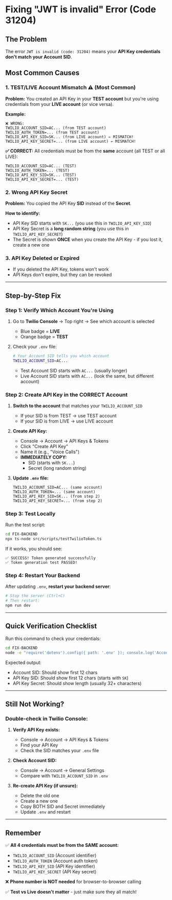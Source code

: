 # Fixing "JWT is invalid" Error (Code 31204)

## The Problem

The error `JWT is invalid (code: 31204)` means your **API Key credentials don't match your Account SID**.

## Most Common Causes

### 1. **TEST/LIVE Account Mismatch** ⚠️ (Most Common)

**Problem:** You created an API Key in your **TEST account** but you're using credentials from your **LIVE account** (or vice versa).

**Example:**
```
❌ WRONG:
TWILIO_ACCOUNT_SID=AC... (from TEST account)
TWILIO_AUTH_TOKEN=... (from TEST account)
TWILIO_API_KEY_SID=SK... (from LIVE account) ← MISMATCH!
TWILIO_API_KEY_SECRET=... (from LIVE account) ← MISMATCH!
```

**✅ CORRECT:**
All credentials must be from the **same** account (all TEST or all LIVE):
```
TWILIO_ACCOUNT_SID=AC... (TEST)
TWILIO_AUTH_TOKEN=... (TEST)
TWILIO_API_KEY_SID=SK... (TEST)
TWILIO_API_KEY_SECRET=... (TEST)
```

### 2. **Wrong API Key Secret**

**Problem:** You copied the API Key **SID** instead of the **Secret**.

**How to identify:**
- API Key SID starts with `SK...` (you use this in `TWILIO_API_KEY_SID`)
- API Key Secret is a **long random string** (you use this in `TWILIO_API_KEY_SECRET`)
- The Secret is shown **ONCE** when you create the API Key - if you lost it, create a new one

### 3. **API Key Deleted or Expired**

- If you deleted the API Key, tokens won't work
- API Keys don't expire, but they can be revoked

---

## Step-by-Step Fix

### Step 1: Verify Which Account You're Using

1. Go to **Twilio Console** → Top right → See which account is selected
   - Blue badge = **LIVE**
   - Orange badge = **TEST**

2. Check your `.env` file:
   ```bash
   # Your Account SID tells you which account
   TWILIO_ACCOUNT_SID=AC... 
   ```
   - Test Account SID starts with `AC...` (usually longer)
   - Live Account SID starts with `AC...` (look the same, but different account)

### Step 2: Create API Key in the CORRECT Account

1. **Switch to the account** that matches your `TWILIO_ACCOUNT_SID`
   - If your SID is from TEST → use TEST account
   - If your SID is from LIVE → use LIVE account

2. **Create API Key:**
   - Console → Account → API Keys & Tokens
   - Click "Create API Key"
   - Name it (e.g., "Voice Calls")
   - **IMMEDIATELY COPY:**
     - SID (starts with `SK...`)
     - Secret (long random string)

3. **Update `.env` file:**
   ```env
   TWILIO_ACCOUNT_SID=AC... (same account)
   TWILIO_AUTH_TOKEN=... (same account)
   TWILIO_API_KEY_SID=SK... (from step 2)
   TWILIO_API_KEY_SECRET=... (from step 2)
   ```

### Step 3: Test Locally

Run the test script:
```bash
cd FIX-BACKEND
npx ts-node src/scripts/testTwilioToken.ts
```

If it works, you should see:
```
✅ SUCCESS! Token generated successfully
✅ Token generation test PASSED!
```

### Step 4: Restart Your Backend

After updating `.env`, **restart your backend server**:
```bash
# Stop the server (Ctrl+C)
# Then restart:
npm run dev
```

---

## Quick Verification Checklist

Run this command to check your credentials:
```bash
cd FIX-BACKEND
node -e "require('dotenv').config({ path: '.env' }); console.log('Account SID:', process.env.TWILIO_ACCOUNT_SID ? process.env.TWILIO_ACCOUNT_SID.substring(0, 12) + '...' : 'MISSING'); console.log('API Key SID:', process.env.TWILIO_API_KEY_SID ? process.env.TWILIO_API_KEY_SID.substring(0, 12) + '...' : 'MISSING'); console.log('API Key Secret:', process.env.TWILIO_API_KEY_SECRET ? 'SET (length: ' + process.env.TWILIO_API_KEY_SECRET.length + ')' : 'MISSING');"
```

Expected output:
- Account SID: Should show first 12 chars
- API Key SID: Should show first 12 chars (starts with `SK`)
- API Key Secret: Should show length (usually 32+ characters)

---

## Still Not Working?

### Double-check in Twilio Console:

1. **Verify API Key exists:**
   - Console → Account → API Keys & Tokens
   - Find your API Key
   - Check the SID matches your `.env` file

2. **Check Account SID:**
   - Console → Account → General Settings
   - Compare with `TWILIO_ACCOUNT_SID` in `.env`

3. **Re-create API Key (if unsure):**
   - Delete the old one
   - Create a new one
   - Copy BOTH SID and Secret immediately
   - Update `.env` and restart

---

## Remember

✅ **All 4 credentials must be from the SAME account:**
- `TWILIO_ACCOUNT_SID` (Account identifier)
- `TWILIO_AUTH_TOKEN` (Account auth token)
- `TWILIO_API_KEY_SID` (API Key identifier)
- `TWILIO_API_KEY_SECRET` (API Key secret)

❌ **Phone number is NOT needed** for browser-to-browser calling

✅ **Test vs Live doesn't matter** - just make sure they all match!

